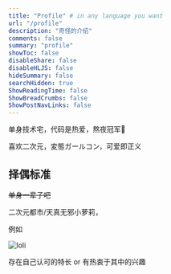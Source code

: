 ```yaml
---
title: "Profile" # in any language you want
url: "/profile"
description: "奇怪的介绍"
comments: false
summary: "profile"
showToc: false
disableShare: false
disableHLJS: false
hideSummary: false
searchHidden: true
ShowReadingTime: false
ShowBreadCrumbs: false
ShowPostNavLinks: false
---
```


单身技术宅，代码是热爱，熬夜冠军🌛

喜欢二次元，変態ガールコン，可爱即正义

## 择偶标准

~~单身一辈子吧~~

二次元都市/天真无邪小萝莉，

例如

![loli](../loli.png)

存在自己认可的特长 or 有热衷于其中的兴趣
